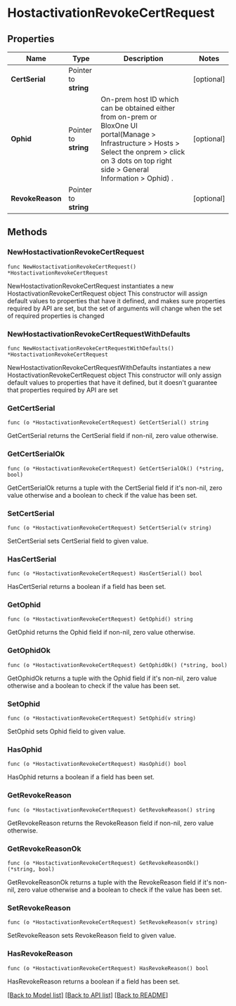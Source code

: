 # HostactivationRevokeCertRequest

## Properties

Name | Type | Description | Notes
------------ | ------------- | ------------- | -------------
**CertSerial** | Pointer to **string** |  | [optional] 
**Ophid** | Pointer to **string** | On-prem host ID which can be obtained either from on-prem or BloxOne UI portal(Manage &gt; Infrastructure &gt; Hosts &gt; Select the onprem &gt; click on 3 dots on top right side &gt; General Information &gt; Ophid) . | [optional] 
**RevokeReason** | Pointer to **string** |  | [optional] 

## Methods

### NewHostactivationRevokeCertRequest

`func NewHostactivationRevokeCertRequest() *HostactivationRevokeCertRequest`

NewHostactivationRevokeCertRequest instantiates a new HostactivationRevokeCertRequest object
This constructor will assign default values to properties that have it defined,
and makes sure properties required by API are set, but the set of arguments
will change when the set of required properties is changed

### NewHostactivationRevokeCertRequestWithDefaults

`func NewHostactivationRevokeCertRequestWithDefaults() *HostactivationRevokeCertRequest`

NewHostactivationRevokeCertRequestWithDefaults instantiates a new HostactivationRevokeCertRequest object
This constructor will only assign default values to properties that have it defined,
but it doesn't guarantee that properties required by API are set

### GetCertSerial

`func (o *HostactivationRevokeCertRequest) GetCertSerial() string`

GetCertSerial returns the CertSerial field if non-nil, zero value otherwise.

### GetCertSerialOk

`func (o *HostactivationRevokeCertRequest) GetCertSerialOk() (*string, bool)`

GetCertSerialOk returns a tuple with the CertSerial field if it's non-nil, zero value otherwise
and a boolean to check if the value has been set.

### SetCertSerial

`func (o *HostactivationRevokeCertRequest) SetCertSerial(v string)`

SetCertSerial sets CertSerial field to given value.

### HasCertSerial

`func (o *HostactivationRevokeCertRequest) HasCertSerial() bool`

HasCertSerial returns a boolean if a field has been set.

### GetOphid

`func (o *HostactivationRevokeCertRequest) GetOphid() string`

GetOphid returns the Ophid field if non-nil, zero value otherwise.

### GetOphidOk

`func (o *HostactivationRevokeCertRequest) GetOphidOk() (*string, bool)`

GetOphidOk returns a tuple with the Ophid field if it's non-nil, zero value otherwise
and a boolean to check if the value has been set.

### SetOphid

`func (o *HostactivationRevokeCertRequest) SetOphid(v string)`

SetOphid sets Ophid field to given value.

### HasOphid

`func (o *HostactivationRevokeCertRequest) HasOphid() bool`

HasOphid returns a boolean if a field has been set.

### GetRevokeReason

`func (o *HostactivationRevokeCertRequest) GetRevokeReason() string`

GetRevokeReason returns the RevokeReason field if non-nil, zero value otherwise.

### GetRevokeReasonOk

`func (o *HostactivationRevokeCertRequest) GetRevokeReasonOk() (*string, bool)`

GetRevokeReasonOk returns a tuple with the RevokeReason field if it's non-nil, zero value otherwise
and a boolean to check if the value has been set.

### SetRevokeReason

`func (o *HostactivationRevokeCertRequest) SetRevokeReason(v string)`

SetRevokeReason sets RevokeReason field to given value.

### HasRevokeReason

`func (o *HostactivationRevokeCertRequest) HasRevokeReason() bool`

HasRevokeReason returns a boolean if a field has been set.


[[Back to Model list]](../README.md#documentation-for-models) [[Back to API list]](../README.md#documentation-for-api-endpoints) [[Back to README]](../README.md)


